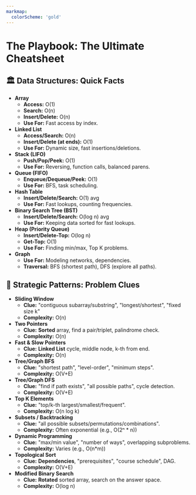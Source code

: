 ```yaml
---
markmap:
  colorScheme: 'gold'
---
```


# The Playbook: The Ultimate Cheatsheet

## 🏛️ Data Structures: Quick Facts

- **Array**
  - **Access:** O(1)
  - **Search:** O(n)
  - **Insert/Delete:** O(n)
  - **Use For:** Fast access by index.
- **Linked List**
  - **Access/Search:** O(n)
  - **Insert/Delete (at ends):** O(1)
  - **Use For:** Dynamic size, fast insertions/deletions.
- **Stack (LIFO)**
  - **Push/Pop/Peek:** O(1)
  - **Use For:** Reversing, function calls, balanced parens.
- **Queue (FIFO)**
  - **Enqueue/Dequeue/Peek:** O(1)
  - **Use For:** BFS, task scheduling.
- **Hash Table**
  - **Insert/Delete/Search:** O(1) avg
  - **Use For:** Fast lookups, counting frequencies.
- **Binary Search Tree (BST)**
  - **Insert/Delete/Search:** O(log n) avg
  - **Use For:** Keeping data sorted for fast lookups.
- **Heap (Priority Queue)**
  - **Insert/Delete-Top:** O(log n)
  - **Get-Top:** O(1)
  - **Use For:** Finding min/max, Top K problems.
- **Graph**
  - **Use For:** Modeling networks, dependencies.
  - **Traversal:** BFS (shortest path), DFS (explore all paths).

## 📖 Strategic Patterns: Problem Clues

- **Sliding Window**
  - **Clue:** "contiguous subarray/substring", "longest/shortest", "fixed size k"
  - **Complexity:** O(n)
- **Two Pointers**
  - **Clue:** **Sorted** array, find a pair/triplet, palindrome check.
  - **Complexity:** O(n)
- **Fast & Slow Pointers**
  - **Clue:** **Linked List** cycle, middle node, k-th from end.
  - **Complexity:** O(n)
- **Tree/Graph BFS**
  - **Clue:** "shortest path", "level-order", "minimum steps".
  - **Complexity:** O(V+E)
- **Tree/Graph DFS**
  - **Clue:** "find if path exists", "all possible paths", cycle detection.
  - **Complexity:** O(V+E)
- **Top K Elements**
  - **Clue:** "top/k-th largest/smallest/frequent".
  - **Complexity:** O(n log k)
- **Subsets / Backtracking**
  - **Clue:** "all possible subsets/permutations/combinations".
  - **Complexity:** Often exponential (e.g., O(2ⁿ * n))
- **Dynamic Programming**
  - **Clue:** "max/min value", "number of ways", overlapping subproblems.
  - **Complexity:** Varies (e.g., O(n*m))
- **Topological Sort**
  - **Clue:** **Dependencies**, "prerequisites", "course schedule", DAG.
  - **Complexity:** O(V+E)
- **Modified Binary Search**
  - **Clue:** **Rotated** sorted array, search on the answer space.
  - **Complexity:** O(log n)

